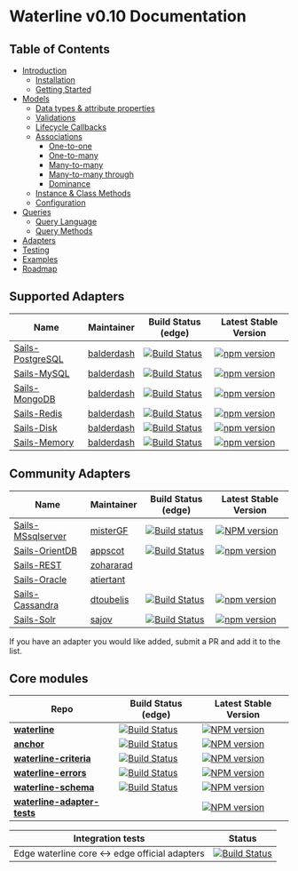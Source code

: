 # Waterline v0.10 Documentation

## Table of Contents

* [Introduction](http://sailsjs.com/docs/concepts/models-and-orm/standalone-waterline-usage)
  * [Installation](http://sailsjs.com/docs/concepts/models-and-orm/standalone-waterline-usage)
  * [Getting Started](http://sailsjs.com/docs/concepts/models-and-orm/standalone-waterline-usage)
* [Models](http://sailsjs.com/docs/concepts/models-and-orm/models)
  * [Data types & attribute properties](http://sailsjs.com/docs/concepts/models-and-orm/attributes)
  * [Validations](http://sailsjs.com/docs/concepts/models-and-orm/validations)
  * [Lifecycle Callbacks](http://sailsjs.com/docs/concepts/models-and-orm/lifecycle-callbacks)
  * [Associations](http://sailsjs.com/docs/concepts/models-and-orm/associations)
    - [One-to-one](http://sailsjs.com/docs/concepts/models-and-orm/associations/one-to-one)
    - [One-to-many](http://sailsjs.com/docs/concepts/models-and-orm/associations/one-to-many)
    - [Many-to-many](http://sailsjs.com/docs/concepts/models-and-orm/associations/many-to-many)
    - [Many-to-many through](http://sailsjs.com/docs/concepts/models-and-orm/associations/through-associations)
    - [Dominance](http://sailsjs.com/docs/concepts/models-and-orm/associations/dominance)
  * [Instance & Class Methods](models/instance-class-methods.md)
  * [Configuration](http://sailsjs.com/docs/concepts/models-and-orm/model-settings)
* [Queries](http://sailsjs.com/docs/concepts/models-and-orm/queries)
  * [Query Language](http://sailsjs.com/docs/concepts/models-and-orm/query-language)
  * [Query Methods](queries/query-methods.md)
* [Adapters](adapters/adapters.md)
* [Testing](http://sailsjs.com/docs/concepts/testing)
* [Examples](http://sailsjs.com/docs/concepts/models-and-orm/standalone-waterline-usage)
* [Roadmap](ROADMAP.md)

## Supported Adapters

|    Name                                                                         | Maintainer                                   | Build Status (edge)                                                                                                                         | Latest Stable Version                                                                                     |
|---------------------------------------------------------------------------------|----------------------------------------------|---------------------------------------------------------------------------------------------------------------------------------------------|-----------------------------------------------------------------------------------------------------------|
| [Sails-PostgreSQL](https://github.com/balderdashy/sails-postgresql)             | [balderdash](https://github.com/balderdashy) | [![Build Status](https://travis-ci.org/balderdashy/sails-postgresql.svg?branch=master)](https://travis-ci.org/balderdashy/sails-postgresql) | [![npm version](https://badge.fury.io/js/sails-postgresql.svg)](http://badge.fury.io/js/sails-postgresql) |
| [Sails-MySQL](https://github.com/balderdashy/sails-mysql)                       | [balderdash](https://github.com/balderdashy) | [![Build Status](https://travis-ci.org/balderdashy/sails-mysql.svg?branch=master)](https://travis-ci.org/balderdashy/sails-mysql)           | [![npm version](https://badge.fury.io/js/sails-mysql.svg)](http://badge.fury.io/js/sails-mysql)           |
| [Sails-MongoDB](https://github.com/balderdashy/sails-mongo)                     | [balderdash](https://github.com/balderdashy) | [![Build Status](https://travis-ci.org/balderdashy/sails-mongo.svg?branch=master)](https://travis-ci.org/balderdashy/sails-mongo)           | [![npm version](https://badge.fury.io/js/sails-mongo.svg)](http://badge.fury.io/js/sails-mongo)           |
| [Sails-Redis](https://github.com/balderdashy/sails-redis)                       | [balderdash](https://github.com/balderdashy) | [![Build Status](https://travis-ci.org/balderdashy/sails-redis.svg?branch=master)](https://travis-ci.org/balderdashy/sails-redis)           | [![npm version](https://badge.fury.io/js/sails-redis.svg)](http://badge.fury.io/js/sails-redis) 
| [Sails-Disk](https://github.com/balderdashy/sails-disk)                         | [balderdash](https://github.com/balderdashy) | [![Build Status](https://travis-ci.org/balderdashy/sails-disk.svg?branch=master)](https://travis-ci.org/balderdashy/sails-disk)             | [![npm version](https://badge.fury.io/js/sails-disk.svg)](http://badge.fury.io/js/sails-disk) 
| [Sails-Memory](https://github.com/balderdashy/sails-memory)                     | [balderdash](https://github.com/balderdashy) | [![Build Status](https://travis-ci.org/balderdashy/sails-memory.svg?branch=master)](https://travis-ci.org/balderdashy/sails-memory)         | [![npm version](https://badge.fury.io/js/sails-memory.svg)](http://badge.fury.io/js/sails-memory) 

## Community Adapters

|    Name                                                                         | Maintainer                                   | Build Status (edge)                                                                                                                         | Latest Stable Version                                                                                     |
|---------------------------------------------------------------------------------|----------------------------------------------|---------------------------------------------------------------------------------------------------------------------------------------------|-----------------------------------------------------------------------------------------------------------|
| [Sails-MSsqlserver](https://github.com/misterGF/sails-mssqlserver)                     | [misterGF](https://github.com/misterGF)           | [![Build status](https://img.shields.io/circleci/project/cnect/sails-sqlserver.svg?style=flat-square)](https://circleci.com/gh/cnect/sails-sqlserver) | [![NPM version](https://img.shields.io/npm/v/sails-sqlserver.svg?style=flat-square)](https://npmjs.org/package/sails-sqlserver)|
| [Sails-OrientDB](https://github.com/appscot/sails-orientdb)                     | [appscot](https://github.com/appscot)        | [![Build Status](https://travis-ci.org/appscot/sails-orientdb.svg?branch=master)](https://travis-ci.org/appscot/sails-orientdb)             | [![npm version](https://badge.fury.io/js/sails-orientdb.svg)](http://badge.fury.io/js/sails-orientdb)|
| [Sails-REST](https://github.com/zohararad/sails-rest)                           | [zohararad](https://github.com/zohararad)    |||
| [Sails-Oracle](https://github.com/atiertant/sails-oracle)                       | [atiertant](https://github.com/atiertant)    |||
| [Sails-Cassandra](https://github.com/dtoubelis/sails-cassandra)                 | [dtoubelis](https://github.com/dtoubelis)    | [![Build Status](https://travis-ci.org/dtoubelis/sails-cassandra.svg?branch=master)](https://travis-ci.org/dtoubelis/sails-cassandra) | [![npm version](https://badge.fury.io/js/sails-cassandra.svg)](http://badge.fury.io/js/sails-cassandra) |
| [Sails-Solr](https://github.com/sajov/sails-solr)                               | [sajov](https://github.com/sajov)            | [![Build Status](https://travis-ci.org/sajov/sails-solr.svg?branch=master)](https://travis-ci.org/sajov/sails-solr)                   | [![npm version](https://badge.fury.io/js/sails-solr.svg)](http://badge.fury.io/js/sails-solr) 

If you have an adapter you would like added, submit a PR and add it to the list.


## Core modules

| Repo          |  Build Status (edge)                  |  Latest Stable Version   |
|---------------|---------------------------------------|--------------------------|
| [**waterline**](http://github.com/balderdashy/waterline) | [![Build Status](https://travis-ci.org/balderdashy/waterline.svg?branch=master)](https://travis-ci.org/balderdashy/waterline) | [![NPM version](https://badge.fury.io/js/waterline.svg)](http://badge.fury.io/js/waterline) |
| [**anchor**](http://github.com/sailsjs/anchor) | [![Build Status](https://travis-ci.org/sailsjs/anchor.svg?branch=master)](https://travis-ci.org/sailsjs/anchor) | [![NPM version](https://badge.fury.io/js/anchor.svg)](http://badge.fury.io/js/anchor) |
| [**waterline-criteria**](http://github.com/balderdashy/waterline-criteria) | [![Build Status](https://travis-ci.org/balderdashy/waterline-criteria.svg?branch=master)](https://travis-ci.org/balderdashy/waterline-criteria) | [![NPM version](https://badge.fury.io/js/waterline-criteria.svg)](http://badge.fury.io/js/waterline-criteria) |
| [**waterline-errors**](http://github.com/vanetix/waterline-errors) | [![Build Status](https://travis-ci.org/vanetix/waterline-errors.svg?branch=master)](https://travis-ci.org/vanetix/waterline-errors) | [![NPM version](https://badge.fury.io/js/waterline-errors.svg)](http://badge.fury.io/js/waterline-errors) |
| [**waterline-schema**](http://github.com/balderdashy/waterline-schema) | [![Build Status](https://travis-ci.org/balderdashy/waterline-schema.svg?branch=master)](https://travis-ci.org/balderdashy/waterline-schema) | [![NPM version](https://badge.fury.io/js/waterline-schema.svg)](http://badge.fury.io/js/waterline-schema) |
| [**waterline-adapter-tests**](http://github.com/balderdashy/waterline-adapter-tests) |  | [![NPM version](https://badge.fury.io/js/waterline-adapter-tests.svg)](http://badge.fury.io/js/waterline-adapter-tests) |

| Integration tests | Status |
|-------------------|--------|
| Edge waterline core <-> edge official adapters | [![Build Status](https://travis-ci.org/balderdashy/waterline-adapter-tests.svg?branch=master)](https://travis-ci.org/balderdashy/waterline-adapter-tests) |

